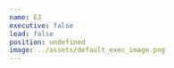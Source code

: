 ```yaml
---
name: EJ
executive: false
lead: false
position: undefined
image: ../assets/default_exec_image.png
---
```


